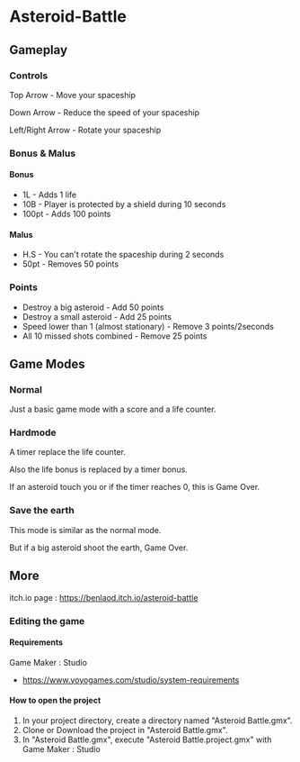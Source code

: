 # Asteroid-Battle

## Gameplay

### Controls

Top Arrow - Move your spaceship

Down Arrow - Reduce the speed of your spaceship

Left/Right Arrow - Rotate your spaceship

### Bonus & Malus
#### Bonus
* 1L - Adds 1 life
* 10B - Player is protected by a shield during 10 seconds
* 100pt - Adds 100 points

#### Malus
* H.S - You can't rotate the spaceship during 2 seconds
* 50pt - Removes 50 points

### Points

* Destroy a big asteroid - Add 50 points
* Destroy a small asteroid - Add 25 points
* Speed lower than 1 (almost stationary) - Remove 3 points/2seconds
* All 10 missed shots combined - Remove 25 points

## Game Modes

### Normal

Just a basic game mode with a score and a life counter.

### Hardmode

A timer replace the life counter.

Also the life bonus is replaced by a timer bonus.

If an asteroid touch you or if the timer reaches 0, this is Game Over.

### Save the earth

This mode is similar as the normal mode. 

But if a big asteroid shoot the earth, Game Over.

## More

itch.io page : https://benlaod.itch.io/asteroid-battle

### Editing the game

#### Requirements

Game Maker : Studio
  * https://www.yoyogames.com/studio/system-requirements

#### How to open the project

1. In your project directory, create a directory named "Asteroid Battle.gmx".
2. Clone or Download the project in "Asteroid Battle.gmx".
3. In "Asteroid Battle.gmx", execute "Asteroid Battle.project.gmx" with Game Maker : Studio


